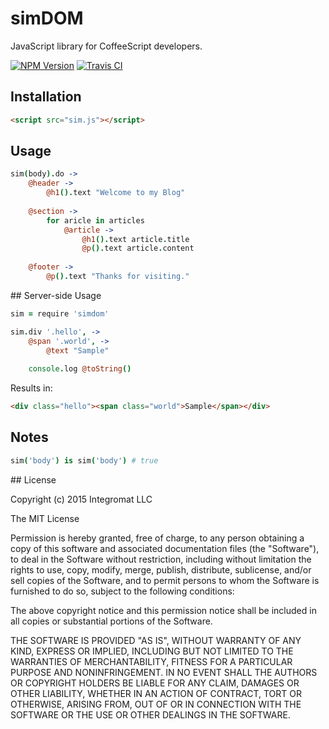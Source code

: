 # simDOM

JavaScript library for CoffeeScript developers.

[![NPM Version][npm-image]][npm-url] [![Travis CI][travis-image]][travis-url]

## Installation

```html
<script src="sim.js"></script>
```

## Usage

```coffee
sim(body).do ->
	@header ->
		@h1().text "Welcome to my Blog"
	
	@section ->
		for aricle in articles
			@article ->
				@h1().text article.title
				@p().text article.content
	
	@footer ->
		@p().text "Thanks for visiting."
```

## Server-side Usage

```coffeescript
sim = require 'simdom'

sim.div '.hello', ->
	@span '.world', ->
		@text "Sample"
	
	console.log @toString()
```

Results in:

```html
<div class="hello"><span class="world">Sample</span></div>
```

## Notes

```coffee
sim('body') is sim('body') # true
```

<a name="license" />
## License

Copyright (c) 2015 Integromat LLC

The MIT License

Permission is hereby granted, free of charge, to any person obtaining a copy of this software and associated documentation files (the "Software"), to deal in the Software without restriction, including without limitation the rights to use, copy, modify, merge, publish, distribute, sublicense, and/or sell copies of the Software, and to permit persons to whom the Software is furnished to do so, subject to the following conditions:

The above copyright notice and this permission notice shall be included in all copies or substantial portions of the Software.

THE SOFTWARE IS PROVIDED "AS IS", WITHOUT WARRANTY OF ANY KIND, EXPRESS OR IMPLIED, INCLUDING BUT NOT LIMITED TO THE WARRANTIES OF MERCHANTABILITY, FITNESS FOR A PARTICULAR PURPOSE AND NONINFRINGEMENT. IN NO EVENT SHALL THE AUTHORS OR COPYRIGHT HOLDERS BE LIABLE FOR ANY CLAIM, DAMAGES OR OTHER LIABILITY, WHETHER IN AN ACTION OF CONTRACT, TORT OR OTHERWISE, ARISING FROM, OUT OF OR IN CONNECTION WITH THE SOFTWARE OR THE USE OR OTHER DEALINGS IN THE SOFTWARE.

[npm-image]: https://img.shields.io/npm/v/simdom.svg?style=flat-square
[npm-url]: https://www.npmjs.com/package/simdom
[travis-image]: https://img.shields.io/travis/integromat/simdom/master.svg?style=flat-square&label=unit
[travis-url]: https://travis-ci.org/integromat/simdom